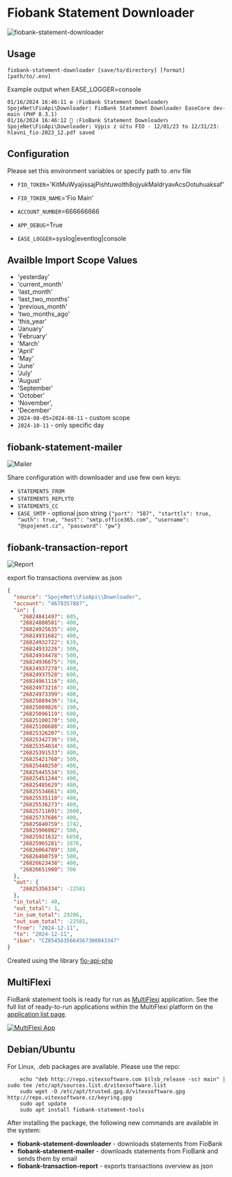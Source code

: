 Fiobank Statement Downloader
============================

![fiobank-statement-downloader](fiobank-statement-downloader.svg?raw=true)

Usage
-----

```shell
fiobank-statement-downloader [save/to/directory] [format] [path/to/.env]
```

Example output when EASE_LOGGER=console

```console
01/16/2024 16:46:11 ⚙ ❲FioBank Statement Downloader⦒SpojeNet\FioApi\Downloader❳ FioBank Statement Downloader EaseCore dev-main (PHP 8.3.1)
01/16/2024 16:46:12 🌼 ❲FioBank Statement Downloader⦒SpojeNet\FioApi\Downloader❳ Výpis z účtu FIO - 12/01/23 to 12/31/23: hlavni_fio-2023_12.pdf saved
```

Configuration
-------------

Please set this environment variables or specify path to .env file

* `FIO_TOKEN`='KitMuWyajissajPishtuwolth8ojyukMaldryavAcsOotuhuaksaf'
* `FIO_TOKEN_NAME`='Fio Main'
* `ACCOUNT_NUMBER`=666666666

* `APP_DEBUG`=True
* `EASE_LOGGER`=syslog|eventlog|console

Availble Import Scope Values
----------------------------

* 'yesterday'
* 'current_month'
* 'last_month'
* 'last_two_months'
* 'previous_month'
* 'two_months_ago'
* 'this_year'
* 'January'
* 'February'
* 'March'
* 'April'
* 'May'
* 'June'
* 'July'
* 'August'
* 'September'
* 'October'
* 'November',
* 'December'
* `2024-08-05>2024-08-11` - custom scope
* `2024-10-11` - only specific day

fiobank-statement-mailer
--------------------------

![Mailer](fiobank-statement-mailer.svg?raw=true)

Share configuration with downloader and use few own keys:

* `STATEMENTS_FROM`
* `STATEMENTS_REPLYTO`
* `STATEMENTS_CC`
* `EASE_SMTP` - optional json string `{"port": "587", "starttls": true, "auth": true, "host": "smtp.office365.com", "username": "@spojenet.cz", "password": "pw"}`

fiobank-transaction-report
--------------------------

![Report](fiobank-transaction-report.svg?raw=true)

export fio transactions overview as json

```json
{
  "source": "SpojeNet\\FioApi\\Downloader",
  "account": "4678357887",
  "in": {
    "26824841497": 605,
    "26824888581": 400,
    "26824925635": 400,
    "26824931682": 400,
    "26824932722": 639,
    "26824933226": 500,
    "26824934478": 500,
    "26824936675": 700,
    "26824937278": 400,
    "26824937528": 600,
    "26824961116": 400,
    "26824973216": 400,
    "26824973399": 400,
    "26825089436": 784,
    "26825089826": 190,
    "26825096119": 600,
    "26825100170": 500,
    "26825108688": 400,
    "26825326207": 530,
    "26825342736": 590,
    "26825354034": 400,
    "26825391533": 400,
    "26825421760": 500,
    "26825440250": 400,
    "26825445534": 500,
    "26825451244": 400,
    "26825485629": 400,
    "26825534661": 400,
    "26825535110": 400,
    "26825536273": 400,
    "26825711691": 2600,
    "26825737686": 400,
    "26825840759": 1742,
    "26825906082": 500,
    "26825921632": 6050,
    "26825965281": 1876,
    "26826064789": 300,
    "26826480759": 500,
    "26826623438": 400,
    "26826651980": 700
  },
  "out": {
    "26825356334": -22581
  },
  "in_total": 40,
  "out_total": 1,
  "in_sum_total": 29206,
  "out_sum_total": -22581,
  "from": "2024-12-11",
  "to": "2024-12-11",
  "iban": "CZ8545635664567300043347"
}
```

Created using the library [fio-api-php](https://github.com/mhujer/fio-api-php)

MultiFlexi
----------

FioBank statement tools is ready for run as [MultiFlexi](https://multiflexi.eu) application.
See the full list of ready-to-run applications within the MultiFlexi platform on the [application list page](https://www.multiflexi.eu/apps.php).

[![MultiFlexi App](https://github.com/VitexSoftware/MultiFlexi/blob/main/doc/multiflexi-app.svg)](https://www.multiflexi.eu/apps.php)

Debian/Ubuntu
-------------

For Linux, .deb packages are available. Please use the repo:

```shell
    echo "deb http://repo.vitexsoftware.com $(lsb_release -sc) main" | sudo tee /etc/apt/sources.list.d/vitexsoftware.list
    sudo wget -O /etc/apt/trusted.gpg.d/vitexsoftware.gpg http://repo.vitexsoftware.cz/keyring.gpg
    sudo apt update
    sudo apt install fiobank-statement-tools
```

After installing the package, the following new commands are available in the system:

* **fiobank-statement-downloader**      - downloads statements from FioBank
* **fiobank-statement-mailer**          - downloads statements from FioBank and sends them by email
* **fiobank-transaction-report**        - exports transactions overview as json
